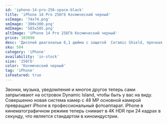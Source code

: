 ```yaml
---
id: 'iphone-14-pro-256-space-black'
title: 'iPhone 14 Pro 256Гб Космический черный'
xsImage: '74x74.png'
smImage: '300x300.png'
mdImage: '585x585.png'
altImage: 'iPhone 14 Pro 256Гб Космический черный'
price: 103990
desc: 'Дисплей диагональю 6,1 дюйма с защитой  Ceramic Shield, прочная как никакое другое стекло. Водонепроницаемость по стандарту IP68. Нержавеющая сталь, используемая в хирургии. Dynamic Island, по-настоящему инновационный интерфейс взаимодействия с iPhone. Область вокруг камеры FaceTime, которая может сужаться и расширяться в зависимости от того, чем вы занимаетесь и какая информация нужна вам именно сейчас.'
sku: 504
category: 'iPhone'
availability: 'in-stock'
size: '256Гб'
color: 'Космический черный'
tag: 'iPhone'
isFeatured: true
---
```


Звонки, музыка, уведомления и многое другое теперь сами запрыгивают на островок Dynamic Island, чтобы быть у вас на виду. Совершенно новая система камер с 48 MP основной камерой превращает iPhone в профессиональный фотоаппарат. iPhone в кинематографичном режиме теперь снимает в 4K HDR при 24 кадрах в секунду, что является стандартом в киноиндустрии.
